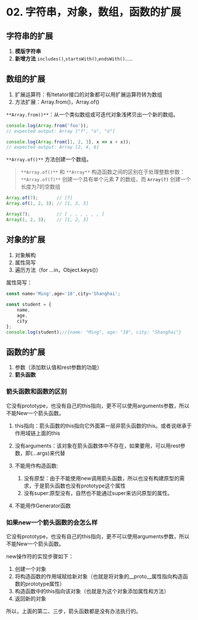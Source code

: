 # 02. 字符串，对象，数组，函数的扩展

## 字符串的扩展

1. **模版字符串**
2. **新增方法** `includes()`,`startsWith()`,`endsWith()`.....

## 数组的扩展

1. 扩展运算符：有Itetator接口的对象都可以用扩展运算符转为数组
2. 方法扩展：Array.from()，Array.of()

`**Array.from()**`：从一个类似数组或可迭代对象浅拷贝出一个新的数组。

```js
console.log(Array.from('foo'));
// expected output: Array ["f", "o", "o"]

console.log(Array.from([1, 2, 3], x => x + x));
// expected output: Array [2, 4, 6]

```

`**Array.of()**` 方法创建一个数组。

> `**Array.of()**` 和 `**Array**` 构造函数之间的区别在于处理整数参数：`**Array.of(7)**` 创建一个具有单个元素 **7** 的数组，而 **`Array(7)`** 创建一个长度为7的空数组

```js
Array.of(7);       // [7]
Array.of(1, 2, 3); // [1, 2, 3]

Array(7);          // [ , , , , , , ]
Array(1, 2, 3);    // [1, 2, 3]
```





## 对象的扩展

1. 对象解构
2. 属性简写
3. 遍历方法（for ...in，Object.keys()）

属性简写：

```js
const name='Ming',age='18',city='Shanghai';
  
const student = {
    name,
    age,
    city
};
console.log(student);//{name: "Ming", age: "18", city: "Shanghai"}

```





## 函数的扩展

1. 参数（添加默认值和rest参数的功能）
2. **箭头函数**



### 箭头函数和函数的区别

它没有prototype，也没有自己的this指向，更不可以使用arguments参数，所以不能New一个箭头函数。

1. this指向：箭头函数的this指向它外面第一层非箭头函数的this。或者说继承于作用域链上面的this

2. 没有arguments：该对象在箭头函数体中不存在，如果要用，可以用rest参数，即(...args)来代替

3. 不能用作构造函数:
   1. 没有原型：由于不能使用new调用箭头函数，所以也没有构建原型的需求，于是箭头函数也没有prototype这个属性
   2. 没有super:原型没有，自然也不能通过super来访问原型的属性。
4. 不能用作Generator函数

### 如果new一个箭头函数的会怎么样

它没有prototype，也没有自己的this指向，更不可以使用arguments参数，所以不能New一个箭头函数。

new操作符的实现步骤如下：

1. 创建一个对象
2. 将构造函数的作用域赋给新对象（也就是将对象的__proto__属性指向构造函数的prototype属性）
3. 构造函数中的this指向该对象（也就是为这个对象添加属性和方法）
4. 返回新的对象

所以，上面的第二、三步，箭头函数都是没有办法执行的。



























